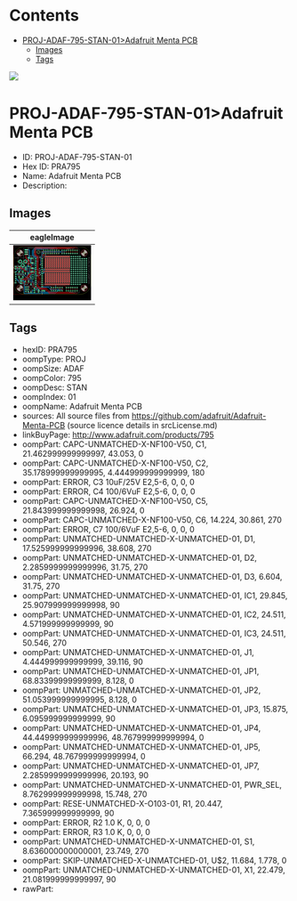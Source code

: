 



Contents
========

* [PROJ-ADAF-795-STAN-01>Adafruit Menta PCB](#proj-adaf-795-stan-01adafruit-menta-pcb)
	* [Images](#images)
	* [Tags](#tags)
  
![][im]
# PROJ-ADAF-795-STAN-01>Adafruit Menta PCB

- ID: PROJ-ADAF-795-STAN-01
- Hex ID: PRA795
- Name: Adafruit Menta PCB
- Description: 

## Images
  
  

|eagleImage|
| :---: |
|[![eagleImage](eagleImage_140.png)](eagleImage_600.png)|

## Tags

- hexID: PRA795
- oompType: PROJ
- oompSize: ADAF
- oompColor: 795
- oompDesc: STAN
- oompIndex: 01
- oompName: Adafruit Menta PCB
- sources: All source files from https://github.com/adafruit/Adafruit-Menta-PCB (source licence details in srcLicense.md)
- linkBuyPage: http://www.adafruit.com/products/795
- oompPart: CAPC-UNMATCHED-X-NF100-V50, C1, 21.462999999999997, 43.053, 0
- oompPart: CAPC-UNMATCHED-X-NF100-V50, C2, 35.178999999999995, 4.444999999999999, 180
- oompPart: ERROR, C3 10uF/25V E2,5-6, 0, 0, 0
- oompPart: ERROR, C4 100/6VuF E2,5-6, 0, 0, 0
- oompPart: CAPC-UNMATCHED-X-NF100-V50, C5, 21.843999999999998, 26.924, 0
- oompPart: CAPC-UNMATCHED-X-NF100-V50, C6, 14.224, 30.861, 270
- oompPart: ERROR, C7 100/6VuF E2,5-6, 0, 0, 0
- oompPart: UNMATCHED-UNMATCHED-X-UNMATCHED-01, D1, 17.525999999999996, 38.608, 270
- oompPart: UNMATCHED-UNMATCHED-X-UNMATCHED-01, D2, 2.2859999999999996, 31.75, 270
- oompPart: UNMATCHED-UNMATCHED-X-UNMATCHED-01, D3, 6.604, 31.75, 270
- oompPart: UNMATCHED-UNMATCHED-X-UNMATCHED-01, IC1, 29.845, 25.907999999999998, 90
- oompPart: UNMATCHED-UNMATCHED-X-UNMATCHED-01, IC2, 24.511, 4.571999999999999, 90
- oompPart: UNMATCHED-UNMATCHED-X-UNMATCHED-01, IC3, 24.511, 50.546, 270
- oompPart: UNMATCHED-UNMATCHED-X-UNMATCHED-01, J1, 4.444999999999999, 39.116, 90
- oompPart: UNMATCHED-UNMATCHED-X-UNMATCHED-01, JP1, 68.83399999999999, 8.128, 0
- oompPart: UNMATCHED-UNMATCHED-X-UNMATCHED-01, JP2, 51.053999999999995, 8.128, 0
- oompPart: UNMATCHED-UNMATCHED-X-UNMATCHED-01, JP3, 15.875, 6.095999999999999, 90
- oompPart: UNMATCHED-UNMATCHED-X-UNMATCHED-01, JP4, 44.449999999999996, 48.767999999999994, 0
- oompPart: UNMATCHED-UNMATCHED-X-UNMATCHED-01, JP5, 66.294, 48.767999999999994, 0
- oompPart: UNMATCHED-UNMATCHED-X-UNMATCHED-01, JP7, 2.2859999999999996, 20.193, 90
- oompPart: UNMATCHED-UNMATCHED-X-UNMATCHED-01, PWR_SEL, 8.762999999999998, 15.748, 270
- oompPart: RESE-UNMATCHED-X-O103-01, R1, 20.447, 7.365999999999999, 90
- oompPart: ERROR, R2 1.0 K, 0, 0, 0
- oompPart: ERROR, R3 1.0 K, 0, 0, 0
- oompPart: UNMATCHED-UNMATCHED-X-UNMATCHED-01, S1, 8.636000000000001, 23.749, 270
- oompPart: SKIP-UNMATCHED-X-UNMATCHED-01, U$2, 11.684, 1.778, 0
- oompPart: UNMATCHED-UNMATCHED-X-UNMATCHED-01, X1, 22.479, 21.081999999999997, 90
- rawPart: 



[im]: eagleImage_450.png
